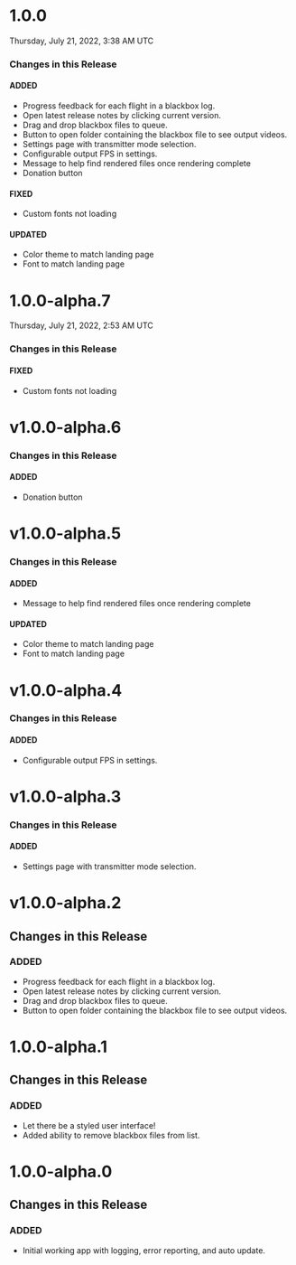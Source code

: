 # 1.0.0
Thursday, July 21, 2022, 3:38 AM UTC
### Changes in this Release
#### ADDED
* Progress feedback for each flight in a blackbox log.
* Open latest release notes by clicking current version.
* Drag and drop blackbox files to queue.
* Button to open folder containing the blackbox file to see output videos.
* Settings page with transmitter mode selection.
* Configurable output FPS in settings.
* Message to help find rendered files once rendering complete
* Donation button
#### FIXED
* Custom fonts not loading
#### UPDATED
* Color theme to match landing page
* Font to match landing page


# 1.0.0-alpha.7
Thursday, July 21, 2022, 2:53 AM UTC
### Changes in this Release
#### FIXED
* Custom fonts not loading


# v1.0.0-alpha.6
### Changes in this Release
#### ADDED
* Donation button


# v1.0.0-alpha.5
### Changes in this Release
#### ADDED
* Message to help find rendered files once rendering complete
#### UPDATED
* Color theme to match landing page
* Font to match landing page


# v1.0.0-alpha.4
### Changes in this Release
#### ADDED
* Configurable output FPS in settings.


# v1.0.0-alpha.3
### Changes in this Release
#### ADDED
* Settings page with transmitter mode selection.


# v1.0.0-alpha.2
## Changes in this Release
### ADDED
* Progress feedback for each flight in a blackbox log.
* Open latest release notes by clicking current version.
* Drag and drop blackbox files to queue.
* Button to open folder containing the blackbox file to see output videos.


# 1.0.0-alpha.1
## Changes in this Release
### ADDED
* Let there be a styled user interface!
* Added ability to remove blackbox files from list.


# 1.0.0-alpha.0
## Changes in this Release
### ADDED
* Initial working app with logging, error reporting, and auto update.